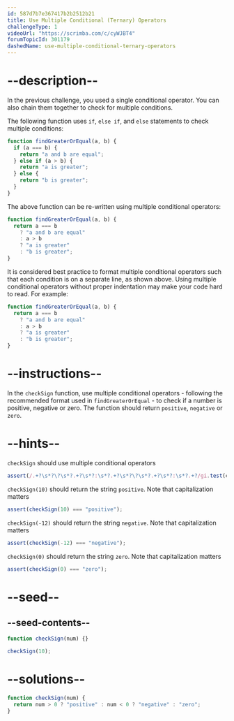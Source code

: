 ```yaml
---
id: 587d7b7e367417b2b2512b21
title: Use Multiple Conditional (Ternary) Operators
challengeType: 1
videoUrl: "https://scrimba.com/c/cyWJBT4"
forumTopicId: 301179
dashedName: use-multiple-conditional-ternary-operators
---
```


# --description--

In the previous challenge, you used a single conditional operator. You can also chain them together to check for multiple conditions.

The following function uses `if`, `else if`, and `else` statements to check multiple conditions:

```js
function findGreaterOrEqual(a, b) {
  if (a === b) {
    return "a and b are equal";
  } else if (a > b) {
    return "a is greater";
  } else {
    return "b is greater";
  }
}
```

The above function can be re-written using multiple conditional operators:

```js
function findGreaterOrEqual(a, b) {
  return a === b
    ? "a and b are equal"
    : a > b
    ? "a is greater"
    : "b is greater";
}
```

It is considered best practice to format multiple conditional operators such that each condition is on a separate line, as shown above. Using multiple conditional operators without proper indentation may make your code hard to read. For example:

```js
function findGreaterOrEqual(a, b) {
  return a === b
    ? "a and b are equal"
    : a > b
    ? "a is greater"
    : "b is greater";
}
```

# --instructions--

In the `checkSign` function, use multiple conditional operators - following the recommended format used in `findGreaterOrEqual` - to check if a number is positive, negative or zero. The function should return `positive`, `negative` or `zero`.

# --hints--

`checkSign` should use multiple conditional operators

```js
assert(/.+?\s*?\?\s*?.+?\s*?:\s*?.+?\s*?\?\s*?.+?\s*?:\s*?.+?/gi.test(code));
```

`checkSign(10)` should return the string `positive`. Note that capitalization matters

```js
assert(checkSign(10) === "positive");
```

`checkSign(-12)` should return the string `negative`. Note that capitalization matters

```js
assert(checkSign(-12) === "negative");
```

`checkSign(0)` should return the string `zero`. Note that capitalization matters

```js
assert(checkSign(0) === "zero");
```

# --seed--

## --seed-contents--

```js
function checkSign(num) {}

checkSign(10);
```

# --solutions--

```js
function checkSign(num) {
  return num > 0 ? "positive" : num < 0 ? "negative" : "zero";
}
```
